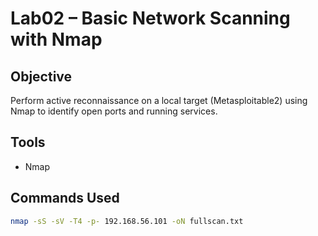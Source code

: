 # Lab02 – Basic Network Scanning with Nmap


## Objective
Perform active reconnaissance on a local target (Metasploitable2) using Nmap to identify open ports and running services.

## Tools
- Nmap

## Commands Used
```bash
nmap -sS -sV -T4 -p- 192.168.56.101 -oN fullscan.txt
